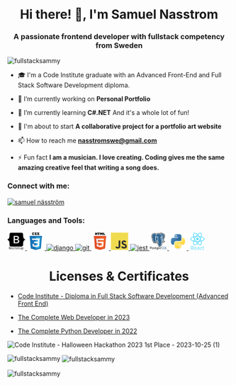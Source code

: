 <h1 align="center">Hi there! 👋, I'm Samuel Nasstrom</h1>
<h3 align="center">A passionate frontend developer with fullstack competency from Sweden</h3>

<p align="left"> <img src="https://komarev.com/ghpvc/?username=fullstacksammy&label=Profile%20views&color=0e75b6&style=flat" alt="fullstacksammy" /> </p>

- 🎓 I'm a Code Institute graduate with an Advanced Front-End and Full Stack Software Development diploma.

- 🔭 I’m currently working on **Personal Portfolio**

- 🌱 I’m currently learning **C#.NET** And it's a whole lot of fun!

- 👯 I'm about to start **A collaborative project for a portfolio art website**

- 📫 How to reach me **nasstromswe@gmail.com**

- ⚡ Fun fact **I am a musician. I love creating. Coding gives me the same amazing creative feel that writing a song does.**

<h3 align="left">Connect with me:</h3>
<p align="left">
<a href="https://www.linkedin.com/in/samuel-n%C3%A4sstr%C3%B6m-15563620a/" target="blank"><img align="center" src="https://raw.githubusercontent.com/rahuldkjain/github-profile-readme-generator/master/src/images/icons/Social/linked-in-alt.svg" alt="samuel näsström" height="30" width="40" /></a>
</p>

<h3 align="left">Languages and Tools:</h3>
<p align="left"> <a href="https://getbootstrap.com" target="_blank" rel="noreferrer"> <img src="https://raw.githubusercontent.com/devicons/devicon/master/icons/bootstrap/bootstrap-plain-wordmark.svg" alt="bootstrap" width="40" height="40"/> </a> <a href="https://www.w3schools.com/css/" target="_blank" rel="noreferrer"> <img src="https://raw.githubusercontent.com/devicons/devicon/master/icons/css3/css3-original-wordmark.svg" alt="css3" width="40" height="40"/> </a> <a href="https://www.djangoproject.com/" target="_blank" rel="noreferrer"> <img src="https://cdn.worldvectorlogo.com/logos/django.svg" alt="django" width="40" height="40"/> </a> <a href="https://git-scm.com/" target="_blank" rel="noreferrer"> <img src="https://www.vectorlogo.zone/logos/git-scm/git-scm-icon.svg" alt="git" width="40" height="40"/> </a> <a href="https://www.w3.org/html/" target="_blank" rel="noreferrer"> <img src="https://raw.githubusercontent.com/devicons/devicon/master/icons/html5/html5-original-wordmark.svg" alt="html5" width="40" height="40"/> </a> <a href="https://developer.mozilla.org/en-US/docs/Web/JavaScript" target="_blank" rel="noreferrer"> <img src="https://raw.githubusercontent.com/devicons/devicon/master/icons/javascript/javascript-original.svg" alt="javascript" width="40" height="40"/> </a> <a href="https://jestjs.io" target="_blank" rel="noreferrer"> <img src="https://www.vectorlogo.zone/logos/jestjsio/jestjsio-icon.svg" alt="jest" width="40" height="40"/> </a> <a href="https://www.postgresql.org" target="_blank" rel="noreferrer"> <img src="https://raw.githubusercontent.com/devicons/devicon/master/icons/postgresql/postgresql-original-wordmark.svg" alt="postgresql" width="40" height="40"/> </a> <a href="https://www.python.org" target="_blank" rel="noreferrer"> <img src="https://raw.githubusercontent.com/devicons/devicon/master/icons/python/python-original.svg" alt="python" width="40" height="40"/> </a> <a href="https://reactjs.org/" target="_blank" rel="noreferrer"> <img src="https://raw.githubusercontent.com/devicons/devicon/master/icons/react/react-original-wordmark.svg" alt="react" width="40" height="40"/> </a> </p>

<h1 align="center">Licenses & Certificates</h1>

- [Code Institute - Diploma in Full Stack Software Development (Advanced Front End)](https://www.credential.net/1f9db19d-b2db-4e56-a471-1ad7a398fb11)

- [The Complete Web Developer in 2023](http://ude.my/UC-9118a2ec-b673-4ada-b2ee-54da1e2e1f8b)

- [The Complete Python Developer in 2022](http://ude.my/UC-9a8b4882-2c86-405b-a55e-2fa35965ee1c)

![Code Institute - Halloween Hackathon 2023 1st Place - 2023-10-25 (1)](https://github.com/FullstackSammy/fullstacksammy/assets/112324916/e2ed1c17-8497-4de5-a93c-412dfc7133d2)


<p><img align="left" src="https://github-readme-stats.vercel.app/api/top-langs?username=fullstacksammy&show_icons=true&locale=en&layout=compact" alt="fullstacksammy" /></p>

<p>&nbsp;<img align="center" src="https://github-readme-stats.vercel.app/api?username=fullstacksammy&show_icons=true&locale=en" alt="fullstacksammy" /></p>

<p><img align="center" src="https://github-readme-streak-stats.herokuapp.com/?user=fullstacksammy&" alt="fullstacksammy" /></p>
